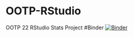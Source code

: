 # OOTP-RStudio
OOTP 22 RStudio Stats Project
#Binder
[![Binder](https://mybinder.org/badge_logo.svg)](https://mybinder.org/v2/gh/soxfan1966/OOTP-RStudio/main?urlpath=rstudio/HEAD)

